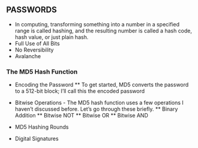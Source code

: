 ## PASSWORDS ##

* In computing, transforming something into a number in a specified range is called hashing, and the resulting number is called a hash code, hash value, or                         just plain hash.
* Full Use of All Bits
* No Reversibility
* Avalanche

 ### The MD5 Hash Function ###

 * Encoding the Password
 ** To get started, MD5 converts the password to a 512-bit block; I’ll call this the encoded password
 * Bitwise Operations - The MD5 hash function uses a few operations I haven’t discussed before. Let’s go through these briefly.
 ** Binary Addition
 ** Bitwise NOT
 ** Bitwise OR
 ** Bitwise AND

* MD5 Hashing Rounds
* Digital Signatures

